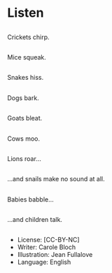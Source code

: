 # Listen

##
Crickets chirp.

##
Mice squeak.

##
Snakes hiss.

##
Dogs bark.

##
Goats bleat.

##
Cows moo.

##
Lions roar...

##
...and snails make no
sound at all.

##
Babies babble...

##
...and children talk.

##

##
* License: [CC-BY-NC]
* Writer: Carole Bloch
* Illustration: Jean Fullalove
* Language: English
